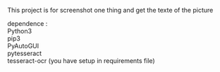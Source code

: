 This project is for screenshot one thing and get the texte of the picture

dependence :<br />
Python3<br />
pip3<br />
PyAutoGUI<br />
pytesseract<br />
tesseract-ocr (you have setup in requirements file)
